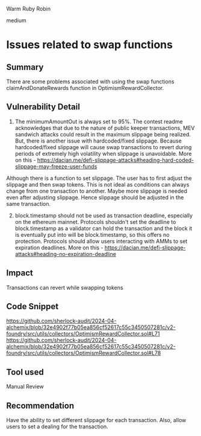 Warm Ruby Robin

medium

# Issues related to swap functions

## Summary
There are some problems associated with using the swap functions claimAndDonateRewards function in OptimismRewardCollector. 

## Vulnerability Detail
1. The minimumAmountOut is always set to 95%. The contest readme acknowledges that due to the nature of public keeper transactions, MEV sandwich attacks could result in the maximum slippage being realized. But, there is another issue with hardcoded/fixed slippage. Because hardcoded/fixed slippage will cause swap transactions to revert during periods of extremely high volatility when slippage is unavoidable. More on this - https://dacian.me/defi-slippage-attacks#heading-hard-coded-slippage-may-freeze-user-funds

Although there is a function to set slippage. The user has to first adjust the slippage and then swap tokens. This is not ideal as conditions can always change from one transaction to another. Maybe more slippage is needed even after adjusting slippage. Hence slippage should be adjusted in the same transaction.

2. block.timestamp should not be used as transaction deadline, especially on the ethereum mainnet. Protocols shouldn't set the deadline to block.timestamp as a validator can hold the transaction and the block it is eventually put into will be block.timestamp, so this offers no protection. Protocols should allow users interacting with AMMs to set expiration deadlines. More on this - https://dacian.me/defi-slippage-attacks#heading-no-expiration-deadline

## Impact
Transactions can revert while swapping tokens

## Code Snippet
https://github.com/sherlock-audit/2024-04-alchemix/blob/32e4902f77b05ea856cf52617c55c3450507281c/v2-foundry/src/utils/collectors/OptimismRewardCollector.sol#L71
https://github.com/sherlock-audit/2024-04-alchemix/blob/32e4902f77b05ea856cf52617c55c3450507281c/v2-foundry/src/utils/collectors/OptimismRewardCollector.sol#L78

## Tool used

Manual Review

## Recommendation
Have the ability to set different slippage for each transaction. Also, allow users to set a dealing for the transaction.
